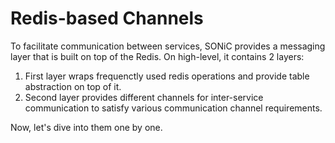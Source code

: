 # Redis-based Channels

To facilitate communication between services, SONiC provides a messaging layer that is built on top of the Redis. On high-level, it contains 2 layers:

1. First layer wraps frequenctly used redis operations and provide table abstraction on top of it.
2. Second layer provides different channels for inter-service communication to satisfy various communication channel requirements.

Now, let's dive into them one by one.
